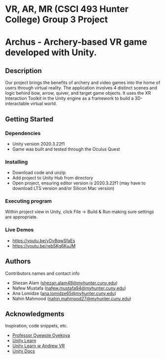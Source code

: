 # VR, AR, MR (CSCI 493 Hunter College) Group 3 Project 
# Archus - Archery-based VR game developed with Unity.

## Description

Our project brings the benefits of archery and video games into the home of users through virtual reality. The application involves 4 distinct scenes and logic behind bow, arrow, quiver, and target game objects. It uses the XR Interaction Toolkit in the Unity engine as a framework to build a 3D-interactable virtual world.
## Getting Started

### Dependencies

* Unity version 2020.3.22f1
* Game was built and tested through the Oculus Quest

### Installing

* Download code and unzip
* Add project to Unity Hub from directory 
* Open project, ensuring editor version is 2020.3.22f1 (may have to download LTS version and/or Silicon Mac version)

### Executing program

Within project view in Unity, click File -> Build & Run making sure settings are appropriate.


### Live Demos

* https://youtu.be/yDvBqwSfaEs
* https://youtu.be/reb5Kg6KuJM

## Authors

Contributors names and contact info

* Shezan Alam (shezan.alam48@myhunter.cuny.edu)
* Nafew Mustafa (nafew.mustafa94@myhunter.cuny.edu)
* Ana Lomidze (ana.lomidze65@myhunter.cuny.edu)
* Nahin Mahmood (nahin.mahmood27@myhunter.cuny.edu)


## Acknowledgments

Inspiration, code snippets, etc.
* [Professor Oyewole Oyekoya](https://wolex.com/)
* [Unity Learn](https://learn.unity.com/)
* [Unity Learn w Andrew VR](https://learn.unity.com/tutorial/creating-bow-and-arrow-gameplay-in-vr-from-vr-with-andrew?projectId=5fbc5135edbc2a0139266a9a#)
* [Unity Docs](https://docs.unity3d.com/Manual/index.html)
